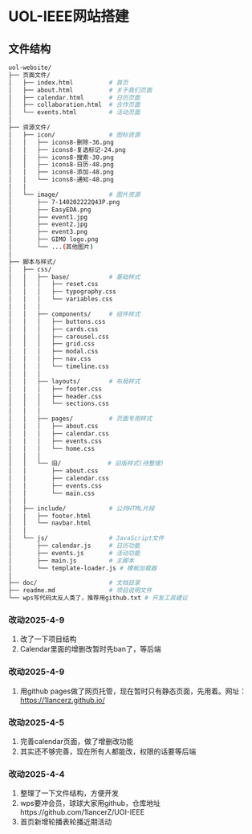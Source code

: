 # UOL-IEEE网站搭建

## 文件结构
```bash
uol-website/
├── 页面文件/
│   ├── index.html          # 首页
│   ├── about.html          # 关于我们页面
│   ├── calendar.html       # 日历页面
│   ├── collaboration.html  # 合作页面
│   └── events.html         # 活动页面
│
├── 资源文件/
│   ├── icon/               # 图标资源
│   │   ├── icons8-删除-36.png
│   │   ├── icons8-复选标记-24.png
│   │   ├── icons8-搜索-30.png
│   │   ├── icons8-日历-48.png
│   │   ├── icons8-添加-48.png
│   │   └── icons8-通知-48.png
│   │
│   └── image/              # 图片资源
│       ├── 7-140202222Q43P.png
│       ├── EasyEDA.png
│       ├── event1.jpg
│       ├── event2.jpg
│       ├── event3.png
│       ├── GIMO logo.png
│       └── ...(其他图片)
│
├── 脚本与样式/
│   ├── css/
│   │   ├── base/           # 基础样式
│   │   │   ├── reset.css
│   │   │   ├── typography.css
│   │   │   └── variables.css
│   │   │
│   │   ├── components/     # 组件样式
│   │   │   ├── buttons.css
│   │   │   ├── cards.css
│   │   │   ├── carousel.css
│   │   │   ├── grid.css
│   │   │   ├── modal.css
│   │   │   ├── nav.css
│   │   │   └── timeline.css
│   │   │
│   │   ├── layouts/        # 布局样式
│   │   │   ├── footer.css
│   │   │   ├── header.css
│   │   │   └── sections.css
│   │   │
│   │   ├── pages/          # 页面专用样式
│   │   │   ├── about.css
│   │   │   ├── calendar.css
│   │   │   ├── events.css
│   │   │   └── home.css
│   │   │
│   │   └── 旧/             # 旧版样式(待整理)
│   │       ├── about.css
│   │       ├── calendar.css
│   │       ├── events.css
│   │       └── main.css
│   │
│   ├── include/            # 公共HTML片段
│   │   ├── footer.html
│   │   └── navbar.html
│   │
│   └── js/                 # JavaScript文件
│       ├── calendar.js     # 日历功能
│       ├── events.js       # 活动功能
│       ├── main.js         # 主脚本
│       └── template-loader.js # 模板加载器
│
├── doc/                    # 文档目录
├── readme.md               # 项目说明文件
└── wps写代码太反人类了，推荐用github.txt # 开发工具建议
```
### 改动2025-4-9
1. 改了一下项目结构
2. Calendar里面的增删改暂时先ban了，等后端

### 改动2025-4-9
1. 用github pages做了网页托管，现在暂时只有静态页面，先用着。网址：https://1lancerz.github.io/

### 改动2025-4-5
1. 完善calendar页面，做了增删改功能
2. 其实还不够完善，现在所有人都能改，权限的话要等后端

### 改动2025-4-4
1. 整理了一下文件结构，方便开发
2. wps要冲会员，球球大家用github，仓库地址https://github.com/1lancerZ/UOI-IEEE
3. 首页新增轮播表轮播近期活动

